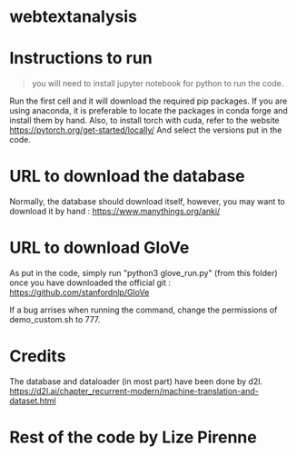 # webtextanalysis

# Instructions to run

> you will need to install jupyter notebook for python to run the code.

Run the first cell and it will download the required pip packages.
If you are using anaconda, it is preferable to locate the packages in conda forge and install them by hand.
Also, to install torch with cuda, refer to the website https://pytorch.org/get-started/locally/
And select the versions put in the code.
# URL to download the database

Normally, the database should download itself, however, you may want to download it by hand :
https://www.manythings.org/anki/

# URL to download GloVe

As put in the code, simply run "python3 glove_run.py" (from this folder) once you have downloaded the official git :
https://github.com/stanfordnlp/GloVe

If a bug arrises when running the command, change the permissions of demo_custom.sh to 777.

# Credits

The database and dataloader (in most part) have been done by d2l.
https://d2l.ai/chapter_recurrent-modern/machine-translation-and-dataset.html

# Rest of the code by Lize Pirenne
